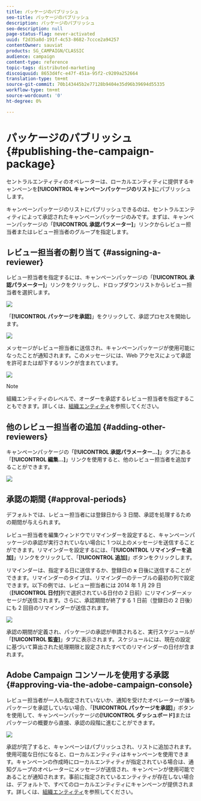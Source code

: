 ```yaml
---
title: パッケージのパブリッシュ
seo-title: パッケージのパブリッシュ
description: パッケージのパブリッシュ
seo-description: null
page-status-flag: never-activated
uuid: f2d35a8d-191f-4c53-8682-7ccce2a94257
contentOwner: sauviat
products: SG_CAMPAIGN/CLASSIC
audience: campaign
content-type: reference
topic-tags: distributed-marketing
discoiquuid: 8653d4fc-e47f-451a-95f2-c9209a252664
translation-type: tm+mt
source-git-commit: 70b143445b2e77128b9404e35d96b39694d55335
workflow-type: tm+mt
source-wordcount: '0'
ht-degree: 0%

---
```



# パッケージのパブリッシュ{#publishing-the-campaign-package}

セントラルエンティティのオペレーターは、ローカルエンティティに提供するキャンペーンを&#x200B;**[!UICONTROL キャンペーンパッケージのリスト]**&#x200B;にパブリッシュします。

キャンペーンパッケージのリストにパブリッシュできるのは、セントラルエンティティによって承認されたキャンペーンパッケージのみです。まずは、キャンペーンパッケージの「**[!UICONTROL 承認パラメーター]**」リンクからレビュー担当者またはレビュー担当者のグループを指定します。

## レビュー担当者の割り当て {#assigning-a-reviewer}

レビュー担当者を指定するには、キャンペーンパッケージの「**[!UICONTROL 承認パラメーター]**」リンクをクリックし、ドロップダウンリストからレビュー担当者を選択します。

![](assets/s_advuser_mkg_dist_define_valid.png)

「**[!UICONTROL パッケージを承認]**」をクリックして、承認プロセスを開始します。

![](assets/s_advuser_mkg_dist_valid_process.png)

メッセージがレビュー担当者に送信され、キャンペーンパッケージが使用可能になったことが通知されます。このメッセージには、Web アクセスによって承認を許可または却下するリンクが含まれています。

![](assets/s_advuser_mkg_dist_valid_process1.png)

>[!NOTE]
>
>組織エンティティのレベルで、オーダーを承認するレビュー担当者を指定することもできます。詳しくは、[組織エンティティ](../../campaign/using/about-distributed-marketing.md#organizational-entities)を参照してください。

## 他のレビュー担当者の追加 {#adding-other-reviewers}

キャンペーンパッケージの「**[!UICONTROL 承認パラメーター...]**」タブにある「**[!UICONTROL 編集...]**」リンクを使用すると、他のレビュー担当者を追加することができます。

![](assets/s_advuser_mkg_dist_select_op_valid.png)

## 承認の期間 {#approval-periods}

デフォルトでは、レビュー担当者には登録日から 3 日間、承認を処理するための期間が与えられます。

レビュー担当者を編集ウィンドウでリマインダーを設定すると、キャンペーンパッケージの承認が実行されていない場合に 1 つ以上のメッセージを送信することができます。リマインダーを設定するには、「**[!UICONTROL リマインダーを追加]**」リンクをクリックして、「**[!UICONTROL 追加]**」ボタンをクリックします。

リマインダーは、指定する日に送信するか、登録日の **x** 日後に送信することができます。リマインダーのタイプは、リマインダーのテーブルの最初の列で設定できます。以下の例では、レビュー担当者には 2014 年 1 月 29 日（**[!UICONTROL 日付]**&#x200B;列で選択されている日付の 2 日前）にリマインダーメッセージが送信されます。さらに、承認期間が終了する 1 日前（登録日の 2 日後）にも 2 回目のリマインダーが送信されます。

![](assets/s_advuser_mkg_dist_reminder_planning.png)

承認の期間が定義され、パッケージの承認が申請されると、実行スケジュールが「**[!UICONTROL 監査]**」タブに表示されます。スケジュールには、現在の設定に基づいて算出された処理期限と設定されたすべてのリマインダーの日付が含まれます。

## Adobe Campaign コンソールを使用する承認 {#approving-via-the-adobe-campaign-console}

レビュー担当者が一人も指定されていないか、通知を受けたオペレーターが誰もパッケージを承認していない場合、「**[!UICONTROL パッケージを承認]**」ボタンを使用して、キャンペーンパッケージの&#x200B;**[!UICONTROL ダッシュボード]**&#x200B;またはパッケージの概要から直接、承認の段階に進むことができます。

![](assets/s_advuser_mkg_dist_valid_button.png)

承認が完了すると、キャンペーンはパブリッシュされ、リストに追加されます。使用可能な日付になると、ローカルエンティティはキャンペーンを使用できます。キャンペーンの作成時にローカルエンティティが指定されている場合は、通知グループのオペレーターにメッセージが送信され、キャンペーンが使用可能であることが通知されます。事前に指定されているエンティティが存在しない場合は、デフォルトで、すべてのローカルエンティティにキャンペーンが提供されます。詳しくは、[組織エンティティ](../../campaign/using/about-distributed-marketing.md#organizational-entities)を参照してください。
